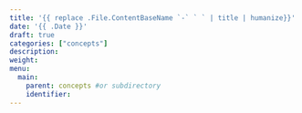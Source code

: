 ```yaml
---
title: '{{ replace .File.ContentBaseName `-` ` ` | title | humanize}}'
date: '{{ .Date }}'
draft: true
categories: ["concepts"]
description:
weight:
menu:
  main:
    parent: concepts #or subdirectory
    identifier:
---
```


<!---
Explain what this section is about. Explain why it matters to the end user
--->

<!---
## <about_topic>
try to use headings to summarize their text content

Use subheadings as needed,
but avoid going to level 4 without trying all alternatives
-->


<!--
## Read more
link to further reading -->


